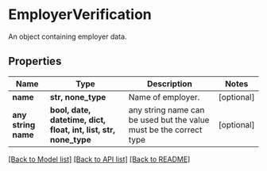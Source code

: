 # EmployerVerification

An object containing employer data.

## Properties
Name | Type | Description | Notes
------------ | ------------- | ------------- | -------------
**name** | **str, none_type** | Name of employer. | [optional] 
**any string name** | **bool, date, datetime, dict, float, int, list, str, none_type** | any string name can be used but the value must be the correct type | [optional]

[[Back to Model list]](../README.md#documentation-for-models) [[Back to API list]](../README.md#documentation-for-api-endpoints) [[Back to README]](../README.md)


